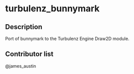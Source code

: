 turbulenz_bunnymark
===================

Description
-----------

Port of bunnymark to the Turbulenz Engine Draw2D module.


Contributor list
----------------

@james_austin
